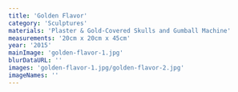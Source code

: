 ```yaml
---
title: 'Golden Flavor'
category: 'Sculptures'
materials: 'Plaster & Gold-Covered Skulls and Gumball Machine'
measurements: '20cm x 20cm x 45cm'
year: '2015'
mainImage: 'golden-flavor-1.jpg'
blurDataURL: ''
images: 'golden-flavor-1.jpg/golden-flavor-2.jpg'
imageNames: ''
---
```



